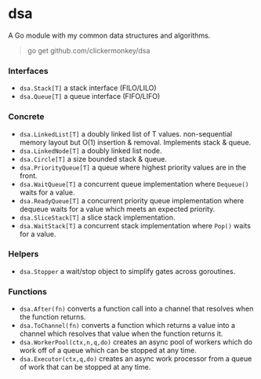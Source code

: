 # dsa
A Go module with my common data structures and algorithms.

> go get github.com/clickermonkey/dsa

### Interfaces
- `dsa.Stack[T]` a stack interface (FILO/LILO)
- `dsa.Queue[T]` a queue interface (FIFO/LIFO)

### Concrete
- `dsa.LinkedList[T]` a doubly linked list of T values. non-sequential memory layout but O(1) insertion & removal. Implements stack & queue.
- `dsa.LinkedNode[T]` a doubly linked list node.
- `dsa.Circle[T]` a size bounded stack & queue.
- `dsa.PriorityQueue[T]` a queue where highest priority values are in the front.
- `dsa.WaitQueue[T]` a concurrent queue implementation where `Dequeue()` waits for a value.
- `dsa.ReadyQueue[T]` a concurrent priority queue implementation where dequeue waits for a value which meets an expected priority.
- `dsa.SliceStack[T]` a slice stack implementation.
- `dsa.WaitStack[T]` a concurrent stack implementation where `Pop()` waits for a value.

### Helpers
- `dsa.Stopper` a wait/stop object to simplify gates across goroutines.

### Functions
- `dsa.After(fn)` converts a function call into a channel that resolves when the function returns.
- `dsa.ToChannel(fn)` converts a function which returns a value into a channel which resolves that value when the function returns it.
- `dsa.WorkerPool(ctx,n,q,do)` creates an async pool of workers which do work off of a queue which can be stopped at any time.
- `dsa.Executor(ctx,q,do)` creates an async work processor from a queue of work that can be stopped at any time.
